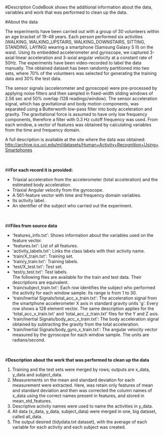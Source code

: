 #Description
CodeBook shows the additional information about the data, variables and work that was performed to clean up the data. 
<br>    
        
#About the data      
    
The experiments have been carried out with a group of 30 volunteers within an age bracket of 19-48 years. Each person performed six activities (WALKING, WALKING_UPSTAIRS, WALKING_DOWNSTAIRS, SITTING, STANDING, LAYING) wearing a smartphone (Samsung Galaxy S II) on the waist. Using its embedded accelerometer and gyroscope, we captured 3-axial linear acceleration and 3-axial angular velocity at a constant rate of 50Hz. The experiments have been video-recorded to label the data manually. The obtained dataset has been randomly partitioned into two sets, where 70% of the volunteers was selected for generating the training data and 30% the test data.           
           
The sensor signals (accelerometer and gyroscope) were pre-processed by applying noise filters and then sampled in fixed-width sliding windows of 2.56 sec and 50% overlap (128 readings/window). The sensor acceleration signal, which has gravitational and body motion components, was separated using a Butterworth low-pass filter into body acceleration and gravity. The gravitational force is assumed to have only low frequency components, therefore a filter with 0.3 Hz cutoff frequency was used. From each window, a vector of features was obtained by calculating variables from the time and frequency domain.     
       
A full description is available at the site where the data was obtained: http://archive.ics.uci.edu/ml/datasets/Human+Activity+Recognition+Using+Smartphones          
<br><br>     
        
##**For each record it is provided:**          
- Triaxial acceleration from the accelerometer (total acceleration) and the estimated body acceleration.          
- Triaxial Angular velocity from the gyroscope.           
- A 561-feature vector with time and frequency domain variables.           
- Its activity label.           
- An identifier of the subject who carried out the experiment.          
<br><br>     
          
##**Files from source data**          
- 'features_info.txt': Shows information about the variables used on the feature vector.          
- 'features.txt': List of all features.          
- 'activity_labels.txt': Links the class labels with their activity name.          
- 'train/X_train.txt': Training set.          
- 'train/y_train.txt': Training labels.          
- 'test/X_test.txt': Test set.          
- 'test/y_test.txt': Test labels.          
The following files are available for the train and test data. Their descriptions are equivalent.           
- 'train/subject_train.txt': Each row identifies the subject who performed the activity for each window sample. Its range is from 1 to 30.           
- 'train/Inertial Signals/total_acc_x_train.txt': The acceleration signal from the smartphone accelerometer X axis in standard gravity units 'g'. Every row shows a 128 element vector. The same description applies for the 'total_acc_x_train.txt' and 'total_acc_z_train.txt' files for the Y and Z axis.           
- 'train/Inertial Signals/body_acc_x_train.txt': The body acceleration signal obtained by subtracting the gravity from the total acceleration.           
- 'train/Inertial Signals/body_gyro_x_train.txt': The angular velocity vector measured by the gyroscope for each window sample. The units are radians/second.           
<br><br>    
     
#**Description about the work that was performed to clean up the data**          
1. Training and the test sets were merged by rows; outputs are x_data, y_data and subject_data.     
2. Measurements on the mean and standard deviation for each measurement were extracted. Here, was retain only features of mean and standard deviation and then was corrected the column names of x_data using the correct names present in features, and stored in mean_std_features.         
3. Descriptive activity names were used to name the activities in y_data.      
4. All data (x_data, y_data, subject_data) were merged in one, big dataset, called all_data.    
5. The output desired (tidydata.txt dataset), with the average of each variable for each activity and each subject was created.        
<br><br>        
        
